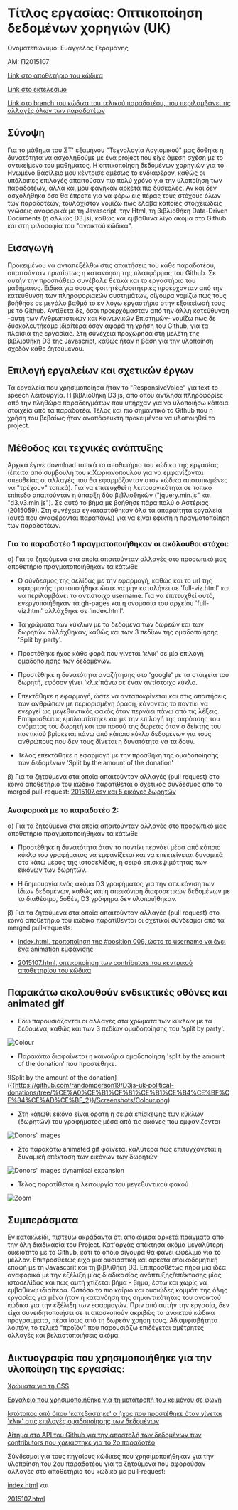 # Τίτλος εργασίας: Οπτικοποίηση δεδομένων χορηγιών (UK)

Ονοματεπώνυμο: Ευάγγελος Γεραμάνης

ΑΜ: Π2015107

[Link στο αποθετήριο του κώδικα](https://github.com/randomperson19/D3js-uk-political-donations/tree/master)

[Link στο εκτέλεσιμο](https://randomperson19.github.io/D3js-uk-political-donations/#)

[Link στο branch του κώδικα του τελικού παραδοτέου, που περιλαμβάνει τις αλλαγές όλων των παραδοτέων](https://github.com/randomperson19/D3js-uk-political-donations/tree/%CE%A0%CE%B1%CF%81%CE%B1%CE%B4%CE%BF%CF%84%CE%AD%CE%BF_2)


## Σύνοψη

   Για το μάθημα του ΣΤ' εξαμήνου "Τεχνολογία Λογισμικού" μας δόθηκε η δυνατότητα να ασχοληθούμε με ένα project που είχε άμεση σχέση με το αντικείμενο του μαθήματος. Η οπτικοποίηση δεδομένων χορηγιών για το Ηνωμένο Βασίλειο μου κέντρισε αμέσως το ενδιαφέρον, καθώς οι υπόλοιπες επιλογές απαιτούσαν πιο πολύ χρόνο για την υλοποίηση των παραδοτέων, αλλά και μου φάνηκαν αρκετά πιο δύσκολες. Αν και δεν ασχολήθηκα όσο θα έπρεπε για να φέρω εις πέρας τους στόχους όλων των παραδοτέων, τουλάχιστον νομίζω πως έλαβα κάποιες στοιχειώδεις γνώσεις αναφορικά με τη Javascript, την Html, τη βιβλιοθήκη Data-Driven Documents (ή αλλιώς D3.js), καθώς και εμβάθυνα λίγο ακόμα στο Github και στη φιλοσοφία του "ανοικτού κώδικα".
  
## Εισαγωγή

   Προκειμένου να ανταπεξέλθω στις απαιτήσεις του κάθε παραδοτέου, απαιτούνταν πρωτίστως η κατανόηση της πλατφόρμας του Github. Σε αυτήν την προσπάθεια συνέβαλε θετικά και το εργαστήριο του μαθήματος. Ειδικά για όσους φοιτητές/φοιτήτριες προέρχονταν από την κατεύθυνση των πληροφοριακών συστημάτων, σίγουρα νομίζω πως τους βοήθησε σε μεγάλο βαθμό το εν λόγω εργαστήριο στην εξοικείωσή τους με το Github. Αντίθετα δε, όσοι προερχόμασταν από την άλλη κατεύθυνση -αυτή των Ανθρωπιστικών και Κοινωνικών Επιστημών- νομίζω πως δε δυσκολευτήκαμε ιδιαίτερα όσον αφορά τη χρήση του Github, για τα πλαίσια της εργασίας. Στη συνέχεια προχώρησα στη μελέτη της βιβλιοθήκη D3 της Javascript, καθώς ήταν η βάση για την υλοποίηση σχεδόν κάθε ζητούμενου. 
  
## Επιλογή εργαλείων και σχετικών έργων

   Τα εργαλεία που χρησιμοποίησα ήταν το "ResponsiveVoice" για text-to-speech λειτουργία. Η βιβλιοθήκη D3.js, από όπου άντλησα πληροφορίες από την πληθώρα παραδειγμάτων που υπήρχαν για να υλοποιήσω κάποια στοιχεία από τα παραδοτέα. Τέλος και πιο σημαντικό το Github που η χρήση του βεβαίως ήταν αναπόφευκτη προκειμένου να υλοποιηθεί το project. 
  

## Μέθοδος και τεχνικές ανάπτυξης

   Αρχικά έγινε download τοπικά το αποθετήριο του κώδικα της εργασίας (έπειτα από συμβουλή του κ.Χωριανόπουλου για να εμφανίζονται απευθείας οι αλλαγές που θα εφαρμόζονταν στον κώδικα αποτυπωμένες να "τρέχουν" τοπικά). Για να επιτευχθεί η λειτουργικότητα  σε τοπικό επίπεδο απαιτούνταν η ύπαρξη δύο βιβλιοθηκών ("jquery.min.js" και "d3.v3.min.js"). Σε αυτό το βήμα με βοήθησε πάρα πολύ ο Αστέριος (2015059). Στη συνέχεια εγκαταστάθηκαν όλα τα απαραίτητα εργαλεία (αυτά που αναφέρονται παραπάνω) για να είναι εφικτή η πραγματοποίηση των παραδοτέων. 
  
### Για το παραδοτέο 1 πραγματοποιήθηκαν οι ακόλουθοι στόχοι: 
  
α) Για τα ζητούμενα στα οποία απαιτούνταν αλλαγές στο προσωπικό μας αποθετήριο πραγματοποιήθηκαν τα κάτωθι:

* Ο σύνδεσμος της σελίδας με την εφαρμογή, καθώς και το url της εφαρμογής τροποποιήθηκε ώστε να μην καταλήγει σε 'full-viz.html' και να περιλαμβάνει το αντίστοιχο username. Για να επιτευχθεί αυτό, ενεργοποιήθηκαν τα gh-pages και η ονομασία του αρχείου 'full-viz.html' αλλάχθηκε σε 'index.html'.

* Τα χρώματα των κύκλων με τα δεδομένα των δωρεών και των δωρητών αλλάχθηκαν, καθώς και των 3 πεδίων της ομαδοποίησης 'Split by party'.

* Προστέθηκε ήχος κάθε φορά που γίνεται 'κλικ' σε μία επιλογή ομαδοποίησης των δεδομένων.

* Προστέθηκε η δυνατότητα αναζήτησης στο 'google' με τα στοιχεία του δωρητή, εφόσον γίνει 'κλικ'πάνω σε έναν αντίστοιχο κύκλο.

* Επεκτάθηκε η εφαρμογή, ώστε να ανταποκρίνεται και στις απαιτήσεις των ανθρώπων με περιορισμένη όραση, κάνοντας το ποντίκι να ενεργεί ως μεγεθυντικός φακός όταν περνάει πάνω από τις λέξεις. Επιπροσθέτως εμπλουτίστηκε και με την επιλογή της ακρόασης του ονόματος του δωρητή και του ποσού της δωρεάς όταν ο δείκτης του ποντικιού βρίσκεται πάνω από κάποιο κύκλο δεδομένων για τους ανθρώπους που δεν τους δίνεται η δυνατότητα να τα δουν.

* Τέλος επεκτάθηκε η εφαρμογή με την προσθήκη της ομαδοποίησης των δεδομένων 'Split by the amount of the donation'

β) Για τα ζητούμενα στα οποία απαιτούνταν αλλαγές (pull request) στο κοινό αποθετήριο του κώδικα παρατίθεται ο σχετικός σύνδεσμος από το merged pull-request: [2015107.csv και 5 εικόνες δωρητών](https://github.com/ioniodi/D3js-uk-political-donations/pull/79)


### Αναφορικά με το παραδοτέο 2:

α) Για τα ζητούμενα στα οποία απαιτούνταν αλλαγές στο προσωπικό μας αποθετήριο πραγματοποιήθηκαν τα κάτωθι:

 * Προστέθηκε η δυνατότητα όταν το ποντίκι περνάει μέσα από κάποιο κύκλο του γραφήματος να εμφανίζεται και να επεκτείνεται δυναμικά στο κάτω μέρος της ιστοσελίδας, η σειρά επισκεψιμότητας των εικόνων των δωρητών. 
 
 * Η δημιουργία ενός ακόμα D3 γραφήματος για την απεικόνιση των ίδιων δεδομένων, καθώς και η απεικόνιση διαφορετικών δεδομένων με το διαθέσιμο, δοθέν, D3 γράφημα δεν υλοποιήθηκαν. 
 
 β) Για τα ζητούμενα στα οποία απαιτούνταν αλλαγές (pull request) στο κοινό αποθετήριο του κώδικα παρατίθενται οι σχετικοί σύνδεσμοι από τα merged pull-requests: 
 
 * [index.html, τροποποίηση της #position 009, ώστε το username να έχει ένα animation εμφάνισης](https://github.com/ioniodi/D3js-uk-political-donations/pull/278)
 
 * [2015107.html, οπτικοποίηση των contributors του κεντρικού αποθετηρίου του κώδικα](https://github.com/ioniodi/D3js-uk-political-donations/pull/286)
 
 
 
## Παρακάτω ακολουθούν ενδεικτικές οθόνες και animated gif

* Εδώ παρουσιάζονται οι αλλαγές στα χρώματα των κύκλων με τα δεδομένα, καθώς και των 3 πεδίων ομαδοποίησης του 'split by party'.

![Colour](https://github.com/randomperson19/Report_SW/blob/master/Colour.png)

* Παρακάτω διαφαίνεται η καινούρια ομαδοποίηση 'split by the amount of the donation' που προστέθηκε.

![Split by the amount of the donation]
({{https://github.com/randomperson19/D3js-uk-political-donations/tree/%CE%A0%CE%B1%CF%81%CE%B1%CE%B4%CE%BF%CF%84%CE%AD%CE%BF_2}}/Screenshots/Colour.png)

* Στη κάτωθι εικόνα είναι ορατή η σειρά επίσκεψης των κύκλων (δωρητών) του γραφήματος μέσα από τις εικόνες που εμφανίζονται

![Donors' images](https://github.com/randomperson19/D3js-uk-political-donations/blob/%CE%A0%CE%B1%CF%81%CE%B1%CE%B4%CE%BF%CF%84%CE%AD%CE%BF_2/Screenshots/Donors'%20images.png)

* Στο παρακάτω animated gif φαίνεται καλύτερα πως επιτυγχάνεται η δυναμική επέκταση των εικόνων των δωρητών

![Donors' images dynamical expansion](https://github.com/randomperson19/D3js-uk-political-donations/blob/%CE%A0%CE%B1%CF%81%CE%B1%CE%B4%CE%BF%CF%84%CE%AD%CE%BF_2/Screenshots/Donors'%20images%20dynamical%20expansion%20.gif)

* Τέλος παρατίθεται η λειτουργία του μεγεθυντικού φακού

![Zoom](https://github.com/randomperson19/D3js-uk-political-donations/blob/%CE%A0%CE%B1%CF%81%CE%B1%CE%B4%CE%BF%CF%84%CE%AD%CE%BF_2/Screenshots/Zoom.gif)


## Συμπεράσματα

   Εν κατακλείδι, πιστεύω ακράδαντα ότι αποκόμισα αρκετά πράγματα από την όλη διαδικασία του Project. Κατ'αρχάς απέκτησα ακόμα μεγαλύτερη οικειότητα με το Github, κάτι το οποίο σίγουρα θα φανεί ωφέλιμο για το μέλλον. Επιπροσθέτως είχα μια ουσιαστική και αρκετά εποικοδομητική επαφή με τη Javascprit και τη βιβλιθήκη D3. Επιπροσθέτως πήρα μια ιδέα αναφορικά με την εξέλιξη μίας διαδικασίας ανάπτυξης/επέκτασης μίας ιστοσελίδας και πως αυτή χτίζεται βήμα - βήμα, έστω και χωρίς να εμβαθύνω ιδιαίτερα. Ωστόσο το πιο καίριο και ουσιώδες κομμάτι της όλης εργασίας για μένα ήταν η κατανόηση της σημαντικότητας του ανοικτού κώδικα για την εξέλιξη των εφαρμογών. Πριν από αυτήν την εργασία, δεν είχα συνειδητοποιήσει σε τι αποσκοπούν ακριβώς τα ανοικτού κώδικα προγράμματα, πέρα ίσως από τη δωρεάν χρήση τους. Αδιαμφισβήτητα λοιπόν, το τελικό "προϊόν" που παρουσιάζω επιδέχεται αμέτρητες αλλαγές και βελτιστοποιήσεις ακόμα.



## Δικτυογραφία που χρησιμοποιήθηκε για την υλοποίηση της εργασίας:

[Χρώματα για τη CSS](https://colorwiki.org/)

[Εργαλείο που χρησιμοποιήθηκε για τη μετατροπή του κειμένου σε φωνή](https://responsivevoice.org/api/)

[Ιστότοπος από όπου 'κατεβάστηκε' ο ήχος που προστέθηκε όταν γίνεται 'κλικ' στις επιλογές ομαδοποίησης των δεδομένων](https://www.soundjay.com/button-sounds-2.html)

[Αίτημα στο API του Github για την αποστολή των δεδομένων των contributors που χρειάστηκε για το 2ο παραδοτέο](https://www.w3schools.com/xml/ajax_xmlhttprequest_create.asp)

Σύνδεσμοι για τους πηγαίους κώδικες που χρησιμοποιήθηκαν για την υλοποίηση του 2ου παραδοτέου για τα ζητούμενα που αφορούσαν αλλαγές στο αποθετήριο του κώδικα με pull-request:
  
[index.html](http://tobiasahlin.com/moving-letters/#) και 

[2015107.html](https://github.com/AsteriosP/D3js-uk-political-donations/blob/Paradoteo2-Meros2o/participants/2015059.html) 


